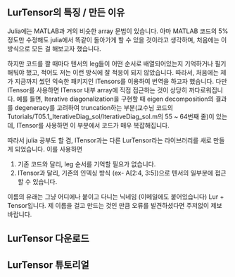LurTensor의 특징 / 만든 이유
----------------

Julia에는 MATLAB과 거의 비슷한 array 문법이 있습니다. 아마 MATLAB 코드의 5% 정도만 수정해도 julia에서 똑같이 돌아가게 할 수 있을 것이라고 생각하며, 처음에는 이 방식으로 모든 걸 해보고자 했습니다.

하지만 코드를 짤 때마다 텐서의 leg들이 어떤 순서로 배열되어있는지 기억하거나 필기해둬야 했고, 적어도 저는 이런 방식에 잘 적응이 되지 않았습니다. 따라서, 처음에는 제가 지금까지 썼던 익숙한 패키지인 ITensors를 이용하여 번역을 하고자 했습니다. 다만 ITensor를 사용하면 ITensor 내부 array에 직접 접근하는 것이 상당히 까다로워집니다. 예를 들면, Iterative diagonalization을 구현할 때 eigen decomposition의 결과를 degeneracy를 고려하여 truncation하는 부분(교수님 코드의 Tutorials/T05.1_IterativeDiag_sol/IterativeDiag_sol.m의 55 ~ 64번째 줄)이 있는데, ITensor를 사용하면 이 부분에서 코드가 매우 복잡해집니다. 


따라서 julia 공부도 할 겸, ITensor과는 다른 LurTensor라는 라이브러리를 새로 만들게 되었습니다. 이를 사용하면
1. 기존 코드와 달리, leg 순서를 기억할 필요가 없습니다.
2. ITensor과 달리, 기존의 인덱싱 방식 (ex- A[2:4, 3:5])으로 텐서의 일부분에 접근할 수 있습니다.

이름의 유래는 그냥 어디에나 붙이고 다니는 닉네임 (이메일에도 붙어있습니다) Lur + Tensor입니다. 제 이름을 걸고 만드는 것인 만큼 오류를 발견하셨다면 주저없이 제보 바랍니다.

LurTensor 다운로드
------------------


LurTensor 튜토리얼
------------------
